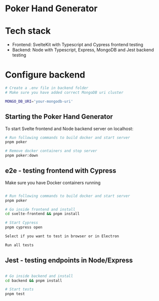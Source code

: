 # Poker Hand Generator

# Tech stack

- Frontend: SvelteKit with Typescript and Cypress frontend testing
- Backend: Node with Typescript, Express, MongoDB and Jest backend testing

# Configure backend

```bash
# Create a .env file in backend folder
# Make sure you have added correct MongoDB uri cluster

MONGO_DB_URI='your-mongodb-uri'

```

## Starting the Poker Hand Generator

To start Svelte frontend and Node backend server on localhost:

```bash
# Run following commands to build docker and start server
pnpm poker

# Remove docker containers and stop server
pnpm poker:down

```

## e2e - testing frontend with Cypress

Make sure you have Docker containers running

```bash

# Run following commands to build docker and start server
pnpm poker

# Go inside frontend and install
cd svelte-frontend && pnpm install

# Start Cypress
pnpm cypress open

Select if you want to test in browser or in Electron

Run all tests


```

## Jest - testing endpoints in Node/Express

```bash

# Go inside backend and install
cd backend && pnpm install

# Start tests
pnpm test


```
